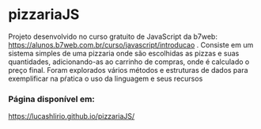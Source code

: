 # pizzariaJS
Projeto desenvolvido no curso gratuito de JavaScript da b7web: https://alunos.b7web.com.br/curso/javascript/introducao . Consiste em um sistema simples de uma pizzaria onde são escolhidas as pizzas e suas quantidades, adicionando-as ao carrinho de compras, onde é calculado o preço final. Foram explorados vários métodos e estruturas de dados para exemplificar na pŕatica o uso da linguagem e seus recursos
### Página disponível em: 
https://lucashlirio.github.io/pizzariaJS/
